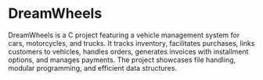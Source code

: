 # DreamWheels
DreamWheels is a C project featuring a vehicle management system for cars, motorcycles, and trucks. It tracks inventory, facilitates purchases, links customers to vehicles, handles orders, generates invoices with installment options, and manages payments. The project showcases file handling, modular programming, and efficient data structures.
